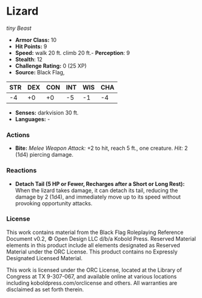 # Lizard

*tiny* *Beast*

- **Armor Class:** 10
- **Hit Points:** 9 
- **Speed:** walk 20 ft. climb 20 ft.- **Perception**: 9
- **Stealth**: 12
- **Challenge Rating:** 0 (25 XP)
- **Source:** Black Flag,

| STR | DEX | CON | INT | WIS | CHA |
| --- | --- | --- | --- | --- | --- |
| -4 | +0 | +0 | -5 | -1 | -4 |

- **Senses:** darkvision 30 ft.
- **Languages:** -

### Actions

- **Bite:** _Melee Weapon Attack:_ +2 to hit, reach 5 ft., one creature. _Hit:_ 2 (1d4) piercing damage.

### Reactions

- **Detach Tail (5 HP or Fewer, Recharges after a Short or Long Rest):** When the lizard takes damage, it can detach its tail, reducing the damage by 2 (1d4), and immediately move up to its speed without provoking opportunity attacks.


### License

This work contains material from the Black Flag Roleplaying Reference Document v0.2, © Open Design LLC d/b/a Kobold Press. Reserved Material elements in this product include all elements designated as Reserved Material under the ORC License. This product contains no Expressly Designated Licensed Material.

This work is licensed under the ORC License, located at the Library of Congress at TX 9-307-067, and available online at various locations including koboldpress.com/orclicense and others. All warranties are disclaimed as set forth therein.
